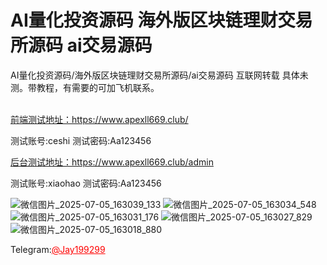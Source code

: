 # AI量化投资源码 海外版区块链理财交易所源码 ai交易源码

AI量化投资源码/海外版区块链理财交易所源码/ai交易源码 互联网转载 具体未测。带教程，有需要的可加飞机联系。 <br><br>

[前端测试地址：https://www.apexll669.club/ ](https://www.apexll669.club/ )

测试账号:ceshi   测试密码:Aa123456

[后台测试地址：https://www.apexll669.club/admin ](https://www.apexll669.club/admin)

测试账号:xiaohao     测试密码:Aa123456

![微信图片_2025-07-05_163039_133](https://github.com/user-attachments/assets/a9d09032-57d8-4a82-98a5-82e83d33200e)
![微信图片_2025-07-05_163034_548](https://github.com/user-attachments/assets/5f2807d0-c9c2-4c7d-9cb6-accbbaf7a7ff)
![微信图片_2025-07-05_163031_176](https://github.com/user-attachments/assets/1ec34509-4e8a-4f96-8eb8-aa4d8f6ed799)
![微信图片_2025-07-05_163027_829](https://github.com/user-attachments/assets/2425c783-8fa8-4fa3-bb59-1ac820ce91ea)
![微信图片_2025-07-05_163018_880](https://github.com/user-attachments/assets/23c49332-9bde-4f74-9ee5-86249e089ab3)

Telegram:<a href="https://t.me/official_sourcecode" style="color: red;">@Jay199299</a></p>
